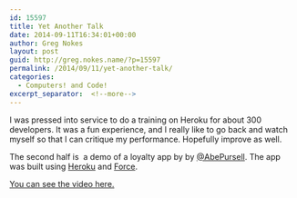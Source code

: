 ```yaml
---
id: 15597
title: Yet Another Talk
date: 2014-09-11T16:34:01+00:00
author: Greg Nokes
layout: post
guid: http://greg.nokes.name/?p=15597
permalink: /2014/09/11/yet-another-talk/
categories:
  - Computers! and Code!
excerpt_separator:  <!--more-->
---
```

I was pressed into service to do a training on Heroku for about 300 developers. It was a fun experience, and I really like to go back and watch myself so that I can critique my performance. Hopefully improve as well.
<!--more-->

The second half is  a demo of a loyalty app by by <a href="https://twitter.com/AbePursell" target="_blank">@AbePursell</a>. The app was built using <a href="http://heroku.com">Heroku</a> and <a href="http://salesforce.com">Force</a>.

<a href="http://vimeo.com/102756160" >You can see the video here.</a> 
